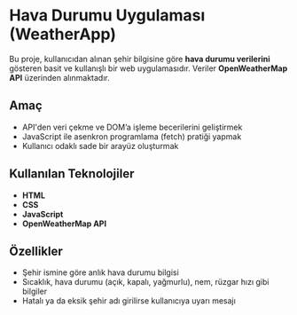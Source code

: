 # Hava Durumu Uygulaması (WeatherApp)

Bu proje, kullanıcıdan alınan şehir bilgisine göre **hava durumu verilerini** gösteren basit ve kullanışlı bir web uygulamasıdır. Veriler **OpenWeatherMap API** üzerinden alınmaktadır.

##  Amaç

- API'den veri çekme ve DOM’a işleme becerilerini geliştirmek
- JavaScript ile asenkron programlama (fetch) pratiği yapmak
- Kullanıcı odaklı sade bir arayüz oluşturmak

##  Kullanılan Teknolojiler

- **HTML**
- **CSS**
- **JavaScript**
- **OpenWeatherMap API**

## Özellikler

- Şehir ismine göre anlık hava durumu bilgisi
- Sıcaklık, hava durumu (açık, kapalı, yağmurlu), nem, rüzgar hızı gibi bilgiler
- Hatalı ya da eksik şehir adı girilirse kullanıcıya uyarı mesajı




